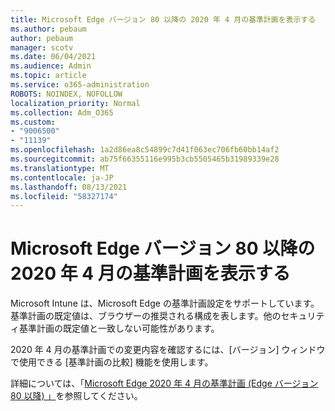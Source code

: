 ```yaml
---
title: Microsoft Edge バージョン 80 以降の 2020 年 4 月の基準計画を表示する
ms.author: pebaum
author: pebaum
manager: scotv
ms.date: 06/04/2021
ms.audience: Admin
ms.topic: article
ms.service: o365-administration
ROBOTS: NOINDEX, NOFOLLOW
localization_priority: Normal
ms.collection: Adm_O365
ms.custom:
- "9006500"
- "11139"
ms.openlocfilehash: 1a2d86ea8c54899c7d41f063ec706fb60bb14af2
ms.sourcegitcommit: ab75f66355116e995b3cb5505465b31989339e28
ms.translationtype: MT
ms.contentlocale: ja-JP
ms.lasthandoff: 08/13/2021
ms.locfileid: "58327174"
---
```

# <a name="view-the-april-2020-baseline-for-microsoft-edge-versions-80-and-later"></a>Microsoft Edge バージョン 80 以降の 2020 年 4 月の基準計画を表示する

Microsoft Intune は、Microsoft Edge の基準計画設定をサポートしています。 基準計画の既定値は、ブラウザーの推奨される構成を表します。他のセキュリティ基準計画の既定値と一致しない可能性があります。

2020 年 4 月の基準計画での変更内容を確認するには、[バージョン] ウィンドウで使用できる [基準計画の比較] 機能を使用します。

詳細については、「[Microsoft Edge 2020 年 4 月の基準計画 (Edge バージョン 80 以降) 」](https://docs.microsoft.com/mem/intune/protect/security-baseline-settings-edge?pivots=edge-april-2020)を参照してください。